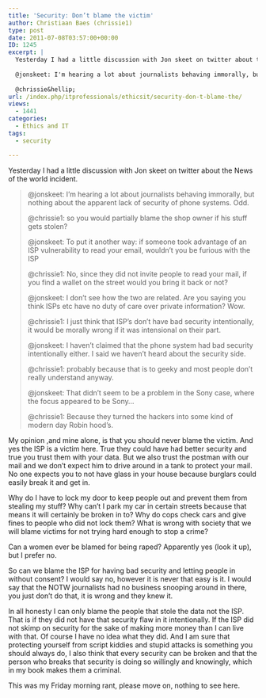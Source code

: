 ```yaml
---
title: 'Security: Don’t blame the victim'
author: Christiaan Baes (chrissie1)
type: post
date: 2011-07-08T03:57:00+00:00
ID: 1245
excerpt: |
  Yesterday I had a little discussion with Jon skeet on twitter about the News of the world incident.
  
  @jonskeet: I'm hearing a lot about journalists behaving immorally, but nothing about the apparent lack of security of phone systems. Odd.
  
  @chrissie&hellip;
url: /index.php/itprofessionals/ethicsit/security-don-t-blame-the/
views:
  - 1441
categories:
  - Ethics and IT
tags:
  - security

---
```

Yesterday I had a little discussion with Jon skeet on twitter about the News of the world incident.

> @jonskeet: I&#8217;m hearing a lot about journalists behaving immorally, but nothing about the apparent lack of security of phone systems. Odd.
> 
> @chrissie1: so you would partially blame the shop owner if his stuff gets stolen?
> 
> @jonskeet: To put it another way: if someone took advantage of an ISP vulnerability to read your email, wouldn&#8217;t you be furious with the ISP
> 
> @chrissie1: No, since they did not invite people to read your mail, if you find a wallet on the street would you bring it back or not?
> 
> @jonskeet: I don&#8217;t see how the two are related. Are you saying you think ISPs etc have no duty of care over private information? Wow.
> 
> @chrissie1: I just think that ISP&#8217;s don&#8217;t have bad security intentionally, it would be morally wrong if it was intensional on their part.
> 
> @jonskeet: I haven&#8217;t claimed that the phone system had bad security intentionally either. I said we haven&#8217;t heard about the security side.
> 
> @chrissie1: probably because that is to geeky and most people don&#8217;t really understand anyway.
> 
> @jonskeet: That didn&#8217;t seem to be a problem in the Sony case, where the focus appeared to be Sony&#8230;
> 
> @chrissie1: Because they turned the hackers into some kind of modern day Robin hood&#8217;s. 

My opinion ,and mine alone, is that you should never blame the victim. And yes the ISP is a victim here. True they could have had better security and true you trust them with your data. But we also trust the postman with our mail and we don&#8217;t expect him to drive around in a tank to protect your mail. No one expects you to not have glass in your house because burglars could easily break it and get in. 

Why do I have to lock my door to keep people out and prevent them from stealing my stuff? Why can&#8217;t I park my car in certain streets because that means it will certainly be broken in to? Why do cops check cars and give fines to people who did not lock them? What is wrong with society that we will blame victims for not trying hard enough to stop a crime? 

Can a women ever be blamed for being raped? Apparently yes (look it up), but I prefer no. 

So can we blame the ISP for having bad security and letting people in without consent? I would say no, however it is never that easy is it. I would say that the NOTW journalists had no business snooping around in there, you just don&#8217;t do that, it is wrong and they knew it. 

In all honesty I can only blame the people that stole the data not the ISP. That is if they did not have that security flaw in it intentionally. If the ISP did not skimp on security for the sake of making more money than I can live with that. Of course I have no idea what they did. And I am sure that protecting yourself from script kiddies and stupid attacks is something you should always do, I also think that every security can be broken and that the person who breaks that security is doing so willingly and knowingly, which in my book makes them a criminal. 

This was my Friday morning rant, please move on, nothing to see here.